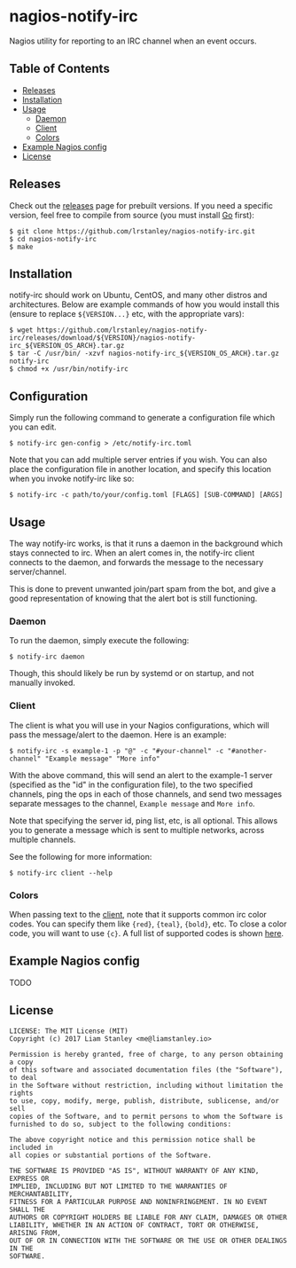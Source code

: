 # nagios-notify-irc

Nagios utility for reporting to an IRC channel when an event occurs.

## Table of Contents
- [Releases](#releases)
- [Installation](#installation)
- [Usage](#usage)
  - [Daemon](#daemon)
  - [Client](#client)
  - [Colors](#colors)
- [Example Nagios config](#example-nagios-config)
- [License](#license)

## Releases

Check out the [releases](https://github.com/lrstanley/nagios-notify-irc/releases)
page for prebuilt versions. If you need a specific version, feel free to compile
from source (you must install [Go](https://golang.org/doc/install) first):

```
$ git clone https://github.com/lrstanley/nagios-notify-irc.git
$ cd nagios-notify-irc
$ make
```

## Installation

notify-irc should work on Ubuntu, CentOS, and many other distros and
architectures. Below are example commands of how you would install this
(ensure to replace `${VERSION...}` etc, with the appropriate vars):

```
$ wget https://github.com/lrstanley/nagios-notify-irc/releases/download/${VERSION}/nagios-notify-irc_${VERSION_OS_ARCH}.tar.gz
$ tar -C /usr/bin/ -xzvf nagios-notify-irc_${VERSION_OS_ARCH}.tar.gz notify-irc
$ chmod +x /usr/bin/notify-irc
```

## Configuration

Simply run the following command to generate a configuration file which you
can edit.

```
$ notify-irc gen-config > /etc/notify-irc.toml
```

Note that you can add multiple server entries if you wish. You can also place
the configuration file in another location, and specify this location when
you invoke notify-irc like so:

```
$ notify-irc -c path/to/your/config.toml [FLAGS] [SUB-COMMAND] [ARGS]
```

## Usage

The way notify-irc works, is that it runs a daemon in the background which
stays connected to irc. When an alert comes in, the notify-irc client connects
to the daemon, and forwards the message to the necessary server/channel.

This is done to prevent unwanted join/part spam from the bot, and give a good
representation of knowing that the alert bot is still functioning.

### Daemon

To run the daemon, simply execute the following:

```
$ notify-irc daemon
```

Though, this should likely be run by systemd or on startup, and not manually
invoked.

### Client

The client is what you will use in your Nagios configurations, which will
pass the message/alert to the daemon. Here is an example:

```
$ notify-irc -s example-1 -p "@" -c "#your-channel" -c "#another-channel" "Example message" "More info"
```

With the above command, this will send an alert to the example-1 server
(specified as the "id" in the configuration file), to the two specified
channels, ping the ops in each of those channels, and send two messages
separate messages to the channel, `Example message` and `More info`.

Note that specifying the server id, ping list, etc, is all optional. This
allows you to generate a message which is sent to multiple networks, across
multiple channels.

See the following for more information:

```
$ notify-irc client --help
```

### Colors

When passing text to the [client](#client), note that it supports common
irc color codes. You can specify them like `{red}`, `{teal}`, `{bold}`, etc.
To close a color code, you will want to use `{c}`. A full list of supported
codes is shown [here](https://github.com/lrstanley/girc/blob/ef73e5521b5bcbc1248229d8600e574f90a9508d/format.go#L18-L39).

## Example Nagios config

TODO

## License

```
LICENSE: The MIT License (MIT)
Copyright (c) 2017 Liam Stanley <me@liamstanley.io>

Permission is hereby granted, free of charge, to any person obtaining a copy
of this software and associated documentation files (the "Software"), to deal
in the Software without restriction, including without limitation the rights
to use, copy, modify, merge, publish, distribute, sublicense, and/or sell
copies of the Software, and to permit persons to whom the Software is
furnished to do so, subject to the following conditions:

The above copyright notice and this permission notice shall be included in
all copies or substantial portions of the Software.

THE SOFTWARE IS PROVIDED "AS IS", WITHOUT WARRANTY OF ANY KIND, EXPRESS OR
IMPLIED, INCLUDING BUT NOT LIMITED TO THE WARRANTIES OF MERCHANTABILITY,
FITNESS FOR A PARTICULAR PURPOSE AND NONINFRINGEMENT. IN NO EVENT SHALL THE
AUTHORS OR COPYRIGHT HOLDERS BE LIABLE FOR ANY CLAIM, DAMAGES OR OTHER
LIABILITY, WHETHER IN AN ACTION OF CONTRACT, TORT OR OTHERWISE, ARISING FROM,
OUT OF OR IN CONNECTION WITH THE SOFTWARE OR THE USE OR OTHER DEALINGS IN THE
SOFTWARE.
```
